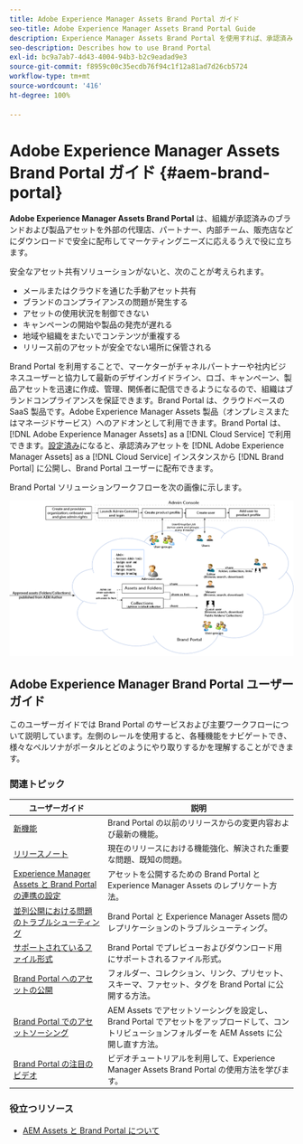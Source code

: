 ```yaml
---
title: Adobe Experience Manager Assets Brand Portal ガイド
seo-title: Adobe Experience Manager Assets Brand Portal Guide
description: Experience Manager Assets Brand Portal を使用すれば、承認済みのブランドアセットや製品アセットを外部の代理店、パートナー、内部チーム、販売店などへとダウンロードで安全に配布し、マーケティングニーズに応えることができます。
seo-description: Describes how to use Brand Portal
exl-id: bc9a7ab7-4d43-4004-94b3-b2c9eadad9e3
source-git-commit: f8959c00c35ecdb76f94c1f12a81ad7d26cb5724
workflow-type: tm+mt
source-wordcount: '416'
ht-degree: 100%

---
```


# Adobe Experience Manager Assets Brand Portal ガイド {#aem-brand-portal}

**Adobe Experience Manager Assets Brand Portal** は、組織が承認済みのブランドおよび製品アセットを外部の代理店、パートナー、内部チーム、販売店などにダウンロードで安全に配布してマーケティングニーズに応えるうえで役に立ちます。

安全なアセット共有ソリューションがないと、次のことが考えられます。

* メールまたはクラウドを通じた手動アセット共有
* ブランドのコンプライアンスの問題が発生する
* アセットの使用状況を制御できない
* キャンペーンの開始や製品の発売が遅れる
* 地域や組織をまたいでコンテンツが重複する
* リリース前のアセットが安全でない場所に保管される

Brand Portal を利用することで、マーケターがチャネルパートナーや社内ビジネスユーザーと協力して最新のデザインガイドライン、ロゴ、キャンペーン、製品アセットを迅速に作成、管理、関係者に配信できるようになるので、組織はブランドコンプライアンスを保証できます。Brand Portal は、クラウドベースの SaaS 製品です。Adobe Experience Manager Assets 製品（オンプレミスまたはマネージドサービス）へのアドオンとして利用できます。Brand Portal は、[!DNL Adobe Experience Manager Assets] as a [!DNL Cloud Service] で利用できます。[設定済み](https://experienceleague.adobe.com/docs/experience-manager-cloud-service/content/assets/brand-portal/configure-aem-assets-with-brand-portal.html?lang=ja)になると、承認済みアセットを [!DNL Adobe Experience Manager Assets] as a [!DNL Cloud Service] インスタンスから [!DNL Brand Portal] に公開し、Brand Portal ユーザーに配布できます。

Brand Portal ソリューションワークフローを次の画像に示します。

![Brand Portal ワークフロー](assets/BPWorkflow1.png)

## Adobe Experience Manager Brand Portal ユーザーガイド

このユーザーガイドでは Brand Portal のサービスおよび主要ワークフローについて説明しています。左側のレールを使用すると、各種機能をナビゲートでき、様々なペルソナがポータルとどのようにやり取りするかを理解することができます。

### 関連トピック

| ユーザーガイド | 説明 |
|--- |---|
| [新機能](whats-new.md) | Brand Portal の以前のリリースからの変更内容および最新の機能。 |
| [リリースノート](brand-portal-release-notes.md) | 現在のリリースにおける機能強化、解決された重要な問題、既知の問題。 |
| [Experience Manager Assets と Brand Portal の連携の設定](../using/configure-aem-assets-with-brand-portal.md) | アセットを公開するための Brand Portal と Experience Manager Assets のレプリケート方法。 |
| [並列公開における問題のトラブルシューティング](troubleshoot-parallel-publishing.md) | Brand Portal と Experience Manager Assets 間のレプリケーションのトラブルシューティング。 |
| [サポートされているファイル形式](brand-portal-supported-formats.md) | Brand Portal でプレビューおよびダウンロード用にサポートされるファイル形式。 |
| [Brand Portal へのアセットの公開](brand-portal-sharing-folders.md) | フォルダー、コレクション、リンク、プリセット、スキーマ、ファセット、タグを Brand Portal に公開する方法。 |
| [Brand Portal でのアセットソーシング](brand-portal-asset-sourcing.md) | AEM Assets でアセットソーシングを設定し、Brand Portal でアセットをアップロードして、コントリビューションフォルダーを AEM Assets に公開し直す方法。 |
| [Brand Portal の注目のビデオ](https://experienceleague.adobe.com/?lang=ja&amp;tag=Brand+Portal#recommended/solutions/experience-manager) | ビデオチュートリアルを利用して、Experience Manager Assets Brand Portal の使用方法を学びます。 |

### 役立つリソース

* [AEM Assets と Brand Portal について](https://experienceleague.adobe.com/docs/experience-manager-brand-portal/using/home.html?lang=ja)
